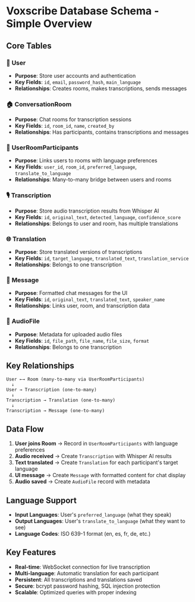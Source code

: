 # Voxscribe Database Schema - Simple Overview

## Core Tables

### 👤 **User**
- **Purpose**: Store user accounts and authentication
- **Key Fields**: `id`, `email`, `password_hash`, `main_language`
- **Relationships**: Creates rooms, makes transcriptions, sends messages

### 🏠 **ConversationRoom** 
- **Purpose**: Chat rooms for transcription sessions
- **Key Fields**: `id`, `room_id`, `name`, `created_by`
- **Relationships**: Has participants, contains transcriptions and messages

### 👥 **UserRoomParticipants**
- **Purpose**: Links users to rooms with language preferences
- **Key Fields**: `user_id`, `room_id`, `preferred_language`, `translate_to_language`
- **Relationships**: Many-to-many bridge between users and rooms

### 🎙️ **Transcription**
- **Purpose**: Store audio transcription results from Whisper AI
- **Key Fields**: `id`, `original_text`, `detected_language`, `confidence_score`
- **Relationships**: Belongs to user and room, has multiple translations

### 🌐 **Translation**
- **Purpose**: Store translated versions of transcriptions
- **Key Fields**: `id`, `target_language`, `translated_text`, `translation_service`
- **Relationships**: Belongs to one transcription

### 💬 **Message**
- **Purpose**: Formatted chat messages for the UI
- **Key Fields**: `id`, `original_text`, `translated_text`, `speaker_name`
- **Relationships**: Links user, room, and transcription data

### 🎵 **AudioFile**
- **Purpose**: Metadata for uploaded audio files
- **Key Fields**: `id`, `file_path`, `file_name`, `file_size`, `format`
- **Relationships**: Belongs to one transcription

## Key Relationships

```
User ←→ Room (many-to-many via UserRoomParticipants)
  ↓
User → Transcription (one-to-many)
  ↓
Transcription → Translation (one-to-many)
  ↓
Transcription → Message (one-to-many)
```

## Data Flow

1. **User joins Room** → Record in `UserRoomParticipants` with language preferences
2. **Audio received** → Create `Transcription` with Whisper AI results  
3. **Text translated** → Create `Translation` for each participant's target language
4. **UI message** → Create `Message` with formatted content for chat display
5. **Audio saved** → Create `AudioFile` record with metadata

## Language Support

- **Input Languages**: User's `preferred_language` (what they speak)
- **Output Languages**: User's `translate_to_language` (what they want to see)
- **Language Codes**: ISO 639-1 format (en, es, fr, de, etc.)

## Key Features

- **Real-time**: WebSocket connection for live transcription
- **Multi-language**: Automatic translation for each participant
- **Persistent**: All transcriptions and translations saved
- **Secure**: bcrypt password hashing, SQL injection protection
- **Scalable**: Optimized queries with proper indexing 